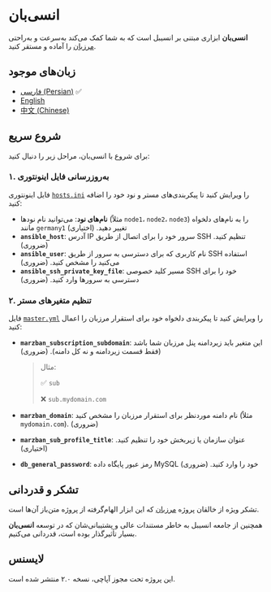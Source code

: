 # انسی‌بان

**انسی‌بان** ابزاری مبتنی بر انسیبل است که به شما کمک می‌کند به‌سرعت و به‌راحتی [مرزبان](https://github.com/Gozargah/Marzban) را آماده و مستقر کنید.

## زبان‌های موجود

- [فارسی (Persian)](README.fa.md) ✅
- [English](https://github.com/mohrezfadaei/ansiban)
- [中文 (Chinese)](README.ch.md)

## شروع سریع

برای شروع با انسی‌بان، مراحل زیر را دنبال کنید:

### ۱. به‌روزرسانی فایل اینونتوری

فایل اینونتوری [`hosts.ini`](inventory/hosts.ini) را ویرایش کنید تا پیکربندی‌های مستر و نود خود را اضافه کنید:

- **نام‌های نود**: می‌توانید نام نودها (مثلاً `node1`، `node2`، `node3`) را به نام‌های دلخواه مانند `germany1` تغییر دهید. (اختیاری)
- **`ansible_host`**: آدرس IP سرور خود را برای اتصال از طریق SSH تنظیم کنید. (ضروری)
- **`ansible_user`**: نام کاربری که برای دسترسی به سرور از طریق SSH استفاده می‌کنید را مشخص کنید. (ضروری)
- **`ansible_ssh_private_key_file`**: مسیر کلید خصوصی SSH خود را برای دسترسی به سرورها وارد کنید. (ضروری)

### ۲. تنظیم متغیرهای مستر

فایل [`master.yml`](group_vars/master.yml) را ویرایش کنید تا پیکربندی دلخواه خود برای استقرار مرزبان را اعمال کنید:

- **`marzban_subscription_subdomain`**: این متغیر باید زیردامنه پنل مرزبان شما باشد (فقط قسمت زیردامنه و نه کل دامنه). (ضروری)

    > مثال:
    >
    > ✅ `sub`
    >
    > ❌ `sub.mydomain.com`

- **`marzban_domain`**: نام دامنه موردنظر برای استقرار مرزبان را مشخص کنید (مثلاً `mydomain.com`). (ضروری)
- **`marzban_sub_profile_title`**: عنوان سازمان یا زیربخش خود را تنظیم کنید. (اختیاری)
- **`db_general_password`**: رمز عبور پایگاه داده MySQL خود را وارد کنید. (ضروری)

## تشکر و قدردانی

تشکر ویژه از خالقان پروژه [مرزبان](https://github.com/Gozargah/Marzban) که این ابزار الهام‌گرفته از پروژه متن‌باز آن‌ها است.

همچنین از جامعه انسیبل به خاطر مستندات عالی و پشتیبانی‌شان که در توسعه **انسی‌بان** بسیار تأثیرگذار بوده است، قدردانی می‌کنیم.

## لایسنس

این پروژه تحت مجوز آپاچی، نسخه ۲.۰ منتشر شده است.
